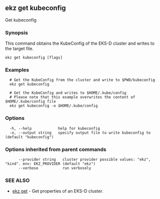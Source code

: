 ## ekz get kubeconfig

Get kubeconfig

### Synopsis

This command obtains the KubeConfig of the EKS-D cluster and writes to the target file.

```
ekz get kubeconfig [flags]
```

### Examples

```
  # Get the KubeConfig from the cluster and write to $PWD/kubeconfig
  ekz get kubeconfig

  # Get the KubeConfig and writes to $HOME/.kube/config
  # Please note that this example overwrites the content of $HOME/.kube/config file
  ekz get kubeconfig -o $HOME/.kube/config

```

### Options

```
  -h, --help            help for kubeconfig
  -o, --output string   specify output file to write kubeconfig to (default "kubeconfig")
```

### Options inherited from parent commands

```
      --provider string   cluster provider possible values: "ekz", "kind". env: EKZ_PROVIDER (default "ekz")
      --verbose           run verbosely
```

### SEE ALSO

* [ekz get](ekz_get.md)	 - Get properties of an EKS-D cluster.

